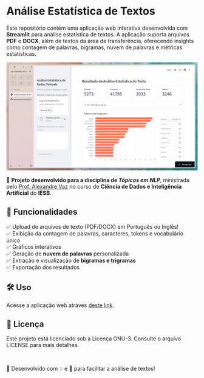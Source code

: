 # Análise Estatística de Textos

Este repositório contém uma aplicação web interativa desenvolvida com **Streamlit** para análise estatística de textos. A aplicação suporta arquivos **PDF** e **DOCX**, além de textos da área de transferência, oferecendo insights como contagem de palavras, bigramas, nuvem de palavras e métricas estatísticas.

![📸 Screenshot da Aplicação](./data/Screenshot.png)  

📌 **Projeto desenvolvido para a disciplina de _Tópicos em NLP_**, ministrada pelo [Prof. Alexandre Vaz](https://github.com/alexvaroz) no curso de **Ciência de Dados e Inteligência Artificial** do **IESB**.  



## 🚀 Funcionalidades  

✅ Upload de arquivos de texto (PDF/DOCX) em Português ou Inglês!  
✅ Exibição da contagem de palavras, caracteres, tokens e vocabulário único  
✅ Gráficos interativos  
✅ Geração de **nuvem de palavras** personalizada  
✅ Extração e visualização de **bigramas e trigramas**  
✅ Exportação dos resultados  



## 🛠 Uso  

Acesse a aplicação web atráves [deste link](https://nlp-estatistica.streamlit.app/).


## 📜 Licença

Este projeto está licenciado sob a Licença GNU-3. Consulte o arquivo LICENSE para mais detalhes.

<br>

🎯 Desenvolvido com 💡 e 🚀 para facilitar a análise de textos!
